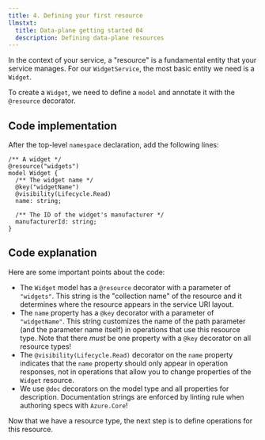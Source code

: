```yaml
---
title: 4. Defining your first resource
llmstxt:
  title: Data-plane getting started 04
  description: Defining data-plane resources
---
```


In the context of your service, a "resource" is a fundamental entity that your service manages. For our `WidgetService`, the most basic entity we need is a `Widget`.

To create a `Widget`, we need to define a `model` and annotate it with the `@resource` decorator.

## Code implementation

After the top-level `namespace` declaration, add the following lines:

```typespec
/** A widget */
@resource("widgets")
model Widget {
  /** The widget name */
  @key("widgetName")
  @visibility(Lifecycle.Read)
  name: string;

  /** The ID of the widget's manufacturer */
  manufacturerId: string;
}
```

## Code explanation

Here are some important points about the code:

- The `Widget` model has a `@resource` decorator with a parameter of `"widgets"`. This string is the "collection name" of the resource and it determines where the resource appears in the service URI layout.
- The `name` property has a `@key` decorator with a parameter of `"widgetName"`. This string customizes the name of the path parameter (and the parameter name itself) in operations that use this resource type. Note that there _must_ be one property with a `@key` decorator on all resource types!
- The `@visibility(Lifecycle.Read)` decorator on the `name` property indicates that the `name` property should only appear in operation responses, not in operations that allow you to change properties of the `Widget` resource.
- We use `@doc` decorators on the model type and all properties for description. Documentation strings are enforced by linting rule when authoring specs with `Azure.Core`!

Now that we have a resource type, the next step is to define operations for this resource.
